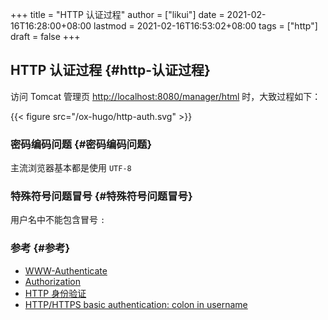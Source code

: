 +++
title = "HTTP 认证过程"
author = ["likui"]
date = 2021-02-16T16:28:00+08:00
lastmod = 2021-02-16T16:53:02+08:00
tags = ["http"]
draft = false
+++

## HTTP 认证过程 {#http-认证过程}

访问 Tomcat 管理页 <http://localhost:8080/manager/html> 时，大致过程如下：

{{< figure src="/ox-hugo/http-auth.svg" >}}


### 密码编码问题 {#密码编码问题}

主流浏览器基本都是使用 `UTF-8`


### 特殊符号问题冒号 {#特殊符号问题冒号}

用户名中不能包含冒号 `:`


### 参考 {#参考}

-   [WWW-Authenticate](https://developer.mozilla.org/zh-CN/docs/Web/HTTP/Headers/WWW-Authenticate)
-   [Authorization](https://developer.mozilla.org/zh-CN/docs/Web/HTTP/Headers/Authorization)
-   [HTTP 身份验证](https://developer.mozilla.org/zh-CN/docs/Web/HTTP/Authentication)
-   [HTTP/HTTPS basic authentication: colon in username](https://stackoverflow.com/questions/11612854/http-https-basic-authentication-colon-in-username)
